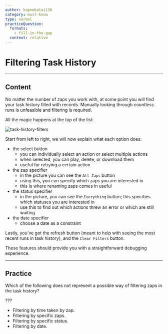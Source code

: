```yaml
---
author: kapnobatai136
category: must-know
type: normal
practiceQuestion:
  formats:
    - fill-in-the-gap
  context: relative
---
```


# Filtering Task History


---

## Content

No matter the number of zaps you work with, at some point you will find your task history filled with records. Manually looking through countless runs is unfeasible and filtering is required.

All the magic happens at the top of the list:

![task-history-filters](https://img.enkipro.com/44d77a1e0017bc643a9e52d60be36998.png)

Start from left to right, we will now explain what each option does:

- the select button
  - you can individually select an action or select multiple actions
  - when selected, you can play, delete, or download them
  - useful for retrying a certain action
- the zap specifier
  - in the picture you can see the `All Zaps` button
  - using this, you can specify which zaps you are interested in
  - this is where renaming zaps comes in useful
- the status specifier
  - in the picture, you can see the `Everything` button; this specifies which statuses you are interested in
  - use this to find out which actions threw an error or which are still waiting
- the date specifier
  - choose a date as a constraint

Lastly, you've got the refresh button (meant to help with seeing the most recent runs in task history), and the `Clear Filters` button.

These features should provide you with a straightforward debugging experience.


---

## Practice

Which of the following does not represent a possible way of filtering zaps in the task history?

???

- Filtering by time taken by zap.
- Filtering by specific zaps.
- Filtering by specific status.
- Filtering by date.
